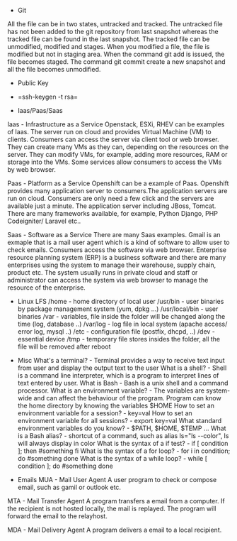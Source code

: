* Git

All the file can be in two states, untracked and tracked. The untracked file has not been added to the git repository from last snapshot whereas the tracked file can be found in the last snapshot. The tracked file can be unmodified, modified and stages. When you modified a file, the file is modified but not in staging area. When the command git add is issued, the file becomes staged. The command git commit create a new snapshot and all the file becomes unmodified.

* Public Key

- =ssh-keygen -t rsa=

* Iaas/Paas/Saas

Iaas - Infrastructure as a Service
Openstack, ESXi, RHEV can be examples of Iaas. The server run on cloud and provides Virtual Machine (VM) to clients. Consumers can access the server via client tool or web browser. They can create many VMs as they can, depending on the resources on the server. They can modify VMs, for example, adding more resources, RAM or storage into the VMs. Some services allow consumers to access the VMs by web browser.

Paas - Platform as a Service
Openshift can be a example of Paas. Openshift provides many application server to consumers.The application servers are run on cloud. Consumers are only need a few click and the servers are available just a minute. The application server including JBoss, Tomcat. There are many frameworks available, for example, Python Django, PHP Codeigniter/ Laravel etc.. 

Saas - Software as a Service
There are many Saas examples. Gmail is an exmaple that is a mail user agent which is a kind of software to allow user to check emails. Consumers access the software via web browser. Enterprise resource planning system (ERP) is a business software and there are many enterprises using the system to manage their warehouse, supply chain, product etc. The system usually runs in private cloud and staff or administrator can access the system via web browser to manage the resource of the enterprise.

* Linux LFS
/home 		- home directory of local user
/usr/bin	- user binaries by package management system (yum, dpkg ...)
/usr/local/bin	- user binaries
/var		- variables, file inside the folder will be changed along the time (log, database ..)
/var/log	- log file in local system (apache access/ error log, mysql ..)
/etc		- configuration file (postfix, dhcpd, ..)
/dev		- essential device
/tmp		- temporary file stores insides the folder, all the file will be removed after reboot

* Misc
What's a terminal?	- Terminal provides a way to receive text input from user and display the output text to the user
What is a shell? 	- Shell is a command line interpreter, which is a program to interpret lines of text entered by user.
What is Bash		- Bash is a unix shell and a command processor. 
What is an environment variable? 	- The variables are system-wide and can affect the behaviour of the program. Program can know the home directory by knowing the variables $HOME
How to set an environment variable for a session?	- key=val
How to set an environment variable for all sessions?	- export key=val
What standard environment variables do you know?	- $PATH, $HOME, $TEMP ...
What is a Bash alias?	- shortcut of a command, such as alias ls="ls --color", ls will always display in color
What is the syntax of a if test?	- if [ condition ]; then #something fi
What is the syntax of a for loop?	- for i in condition; do #something done
What is the syntax of a while loop?	- while [ condition ]; do #something done

* Emails
MUA	- Mail User Agent
A user program to check or compose email, such as gamil or outlook etc.

MTA	- Mail Transfer Agent
A program transfers a email from a computer. If the recipient is not hosted locally, the mail is replayed. The program will forward the email to the relayhost.

MDA	- Mail Delivery Agent
A program delivers a email to a local recipient. 
